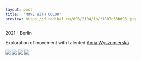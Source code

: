 ```yaml
---
layout: post
title:  "MOVE WITH COLOR"
preview: https://d.radikal.ru/d03/2104/fb/f1807c53bd93.jpg
---
```

2021 - Berlin

Exploration of movement with talented [Anna Wyszomierska](https://annawyszomierska.eu/)

<img src="https://d.radikal.ru/d14/2104/56/56500a4b8cbe.jpg">

<img src="https://d.radikal.ru/d25/2104/8d/21fb4c27ef88t.jpg">
<img src="https://a.radikal.ru/a22/2104/16/dfaf7a4a8bc8t.jpg">
<img src="https://c.radikal.ru/c08/2104/a6/1e9086b78595t.jpg">





